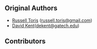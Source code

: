 Original Authors
----------------

 * [Russell Toris](https://github.com/rctoris/) (russell.toris@gmail.com)
 * [David Kent](https://github.com/dekent/)(dekent@gatech.edu)

Contributors
------------

